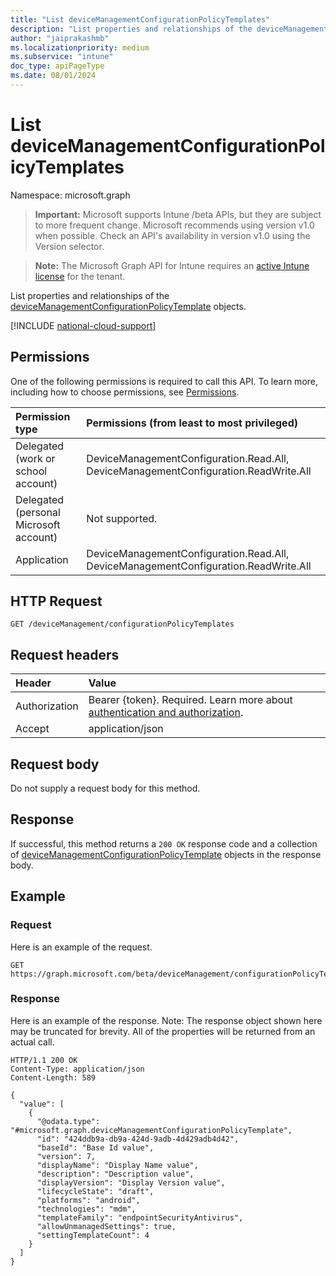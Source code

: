 ```yaml
---
title: "List deviceManagementConfigurationPolicyTemplates"
description: "List properties and relationships of the deviceManagementConfigurationPolicyTemplate objects."
author: "jaiprakashmb"
ms.localizationpriority: medium
ms.subservice: "intune"
doc_type: apiPageType
ms.date: 08/01/2024
---
```


# List deviceManagementConfigurationPolicyTemplates

Namespace: microsoft.graph

> **Important:** Microsoft supports Intune /beta APIs, but they are subject to more frequent change. Microsoft recommends using version v1.0 when possible. Check an API's availability in version v1.0 using the Version selector.

> **Note:** The Microsoft Graph API for Intune requires an [active Intune license](https://go.microsoft.com/fwlink/?linkid=839381) for the tenant.

List properties and relationships of the [deviceManagementConfigurationPolicyTemplate](../resources/intune-deviceconfigv2-devicemanagementconfigurationpolicytemplate.md) objects.

[!INCLUDE [national-cloud-support](../../includes/all-clouds.md)]

## Permissions
One of the following permissions is required to call this API. To learn more, including how to choose permissions, see [Permissions](/graph/permissions-reference).

|Permission type|Permissions (from least to most privileged)|
|:---|:---|
|Delegated (work or school account)|DeviceManagementConfiguration.Read.All, DeviceManagementConfiguration.ReadWrite.All|
|Delegated (personal Microsoft account)|Not supported.|
|Application|DeviceManagementConfiguration.Read.All, DeviceManagementConfiguration.ReadWrite.All|

## HTTP Request
<!-- {
  "blockType": "ignored"
}
-->
``` http
GET /deviceManagement/configurationPolicyTemplates
```

## Request headers
|Header|Value|
|:---|:---|
|Authorization|Bearer {token}. Required. Learn more about [authentication and authorization](/graph/auth/auth-concepts).|
|Accept|application/json|

## Request body
Do not supply a request body for this method.

## Response
If successful, this method returns a `200 OK` response code and a collection of [deviceManagementConfigurationPolicyTemplate](../resources/intune-deviceconfigv2-devicemanagementconfigurationpolicytemplate.md) objects in the response body.

## Example

### Request
Here is an example of the request.
``` http
GET https://graph.microsoft.com/beta/deviceManagement/configurationPolicyTemplates
```

### Response
Here is an example of the response. Note: The response object shown here may be truncated for brevity. All of the properties will be returned from an actual call.
``` http
HTTP/1.1 200 OK
Content-Type: application/json
Content-Length: 589

{
  "value": [
    {
      "@odata.type": "#microsoft.graph.deviceManagementConfigurationPolicyTemplate",
      "id": "424ddb9a-db9a-424d-9adb-4d429adb4d42",
      "baseId": "Base Id value",
      "version": 7,
      "displayName": "Display Name value",
      "description": "Description value",
      "displayVersion": "Display Version value",
      "lifecycleState": "draft",
      "platforms": "android",
      "technologies": "mdm",
      "templateFamily": "endpointSecurityAntivirus",
      "allowUnmanagedSettings": true,
      "settingTemplateCount": 4
    }
  ]
}
```
